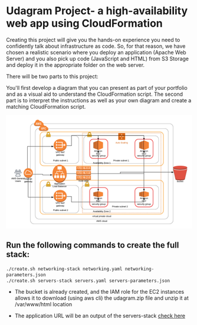 # Udagram Project- a high-availability web app using CloudFormation

Creating this project will give you the hands-on experience you need to confidently talk about infrastructure as code. So, for that reason, we have chosen a realistic scenario where you deploy an application (Apache Web Server) and you also pick up code (JavaScript and HTML) from S3 Storage and deploy it in the appropriate folder on the web server.

There will be two parts to this project:

You'll first develop a diagram that you can present as part of your portfolio and as a visual aid to understand the CloudFormation script.
The second part is to interpret the instructions as well as your own diagram and create a matching CloudFormation script.


![](https://raw.githubusercontent.com/yash-me/Udagram-Project-AWS/master/UdagramProject.png)


## Run the following commands to create the full stack:

```
./create.sh networking-stack networking.yaml networking-parameters.json  
./create.sh servers-stack servers.yaml servers-parameters.json  
```

* The bucket is already created, and the IAM role for the EC2 instances allows it to download (using aws cli) the udagram.zip file and unzip it at /var/www/html location 

* The application URL will be an output of the servers-stack [check here](http://serve-webap-1ie86eq7f42tc-462671384.us-west-2.elb.amazonaws.com/)



